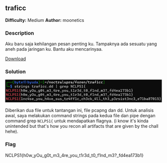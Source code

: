 ## traficc
**Difficulty:** Medium
**Author:** moonetics

### Description
Aku baru saja kehilangan pesan penting ku. Tampaknya ada sesuatu yang aneh pada jaringan ku. Bantu aku mencarinyaa.

[Download](https://drive.google.com/file/d/12hzLe5QYMmsBdPBF5ogQztgpTSFwxGNe/view)

### Solution
![alt text](image.png)

Diberikan dua file untuk tantangan ini, file pcapng dan dd. Untuk analisis awal, saya melakukan command strings pada kedua file dan pipe dengan command grep `NCLPS1{` untuk mendapatkan flagnya. (i know it's kinda unintended but that's how you recon all artifacts that are given by the chall hehe).

### Flag
NCLPS1{h0w_yOu_g0t_m3_4re_you_t1r3d_t0_f1nd_m3?_fd4ea173b1}
